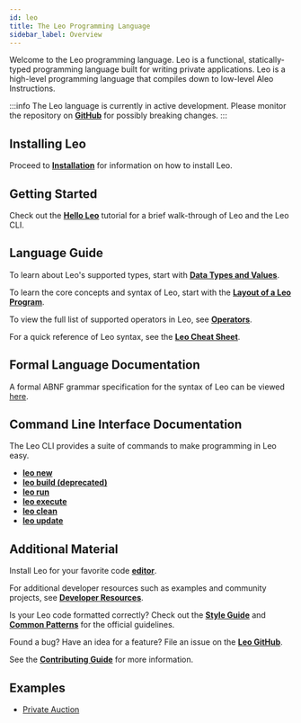 ```yaml
---
id: leo
title: The Leo Programming Language
sidebar_label: Overview
---
```


Welcome to the Leo programming language. Leo is a functional, statically-typed programming language built
for writing private applications. Leo is a high-level programming language that compiles down to low-level Aleo Instructions.

:::info
The Leo language is currently in active development. Please monitor the repository on [**GitHub**](https://github.com/AleoHQ/leo) for possibly breaking changes.
:::

## Installing Leo

Proceed to [**Installation**](./leo/01_installation.md) for information on how to install Leo.

## Getting Started

Check out the [**Hello Leo**](./leo/02_hello.md) tutorial for a brief walk-through of Leo and the Leo CLI.

## Language Guide

To learn about Leo's supported types, start with [**Data Types and Values**](./leo/03_language.md).

To learn the core concepts and syntax of Leo, start with the [**Layout of a Leo Program**](./leo/03_language.md#layout-of-a-leo-program).

To view the full list of supported operators in Leo, see [**Operators**](./leo/04_operators.md).

For a quick reference of Leo syntax, see the [**Leo Cheat Sheet**](./leo/09_cheatsheet.md).

## Formal Language Documentation

A formal ABNF grammar specification for the syntax of Leo can be viewed [here](https://github.com/AleoHQ/grammars/blob/master/leo.abnf).

## Command Line Interface Documentation

The Leo CLI provides a suite of commands to make programming in Leo easy.

- [**leo new**](./leo/05_commands.md#leo-new)
- [**leo build (deprecated)**](./leo/05_commands.md#leo-build)
- [**leo run**](./leo/05_commands.md#leo-run)
- [**leo execute**](./leo/05_commands.md#leo-execute)
- [**leo clean**](./leo/05_commands.md#leo-clean)
- [**leo update**](./leo/05_commands.md#leo-update)

[//]: # (- [**leo deploy**]&#40;./leo/05_commands.md#leo-deploy&#41;)
[//]: # (- [**leo node**]&#40;./leo/05_commands.md#leo-node&#41;)

## Additional Material
Install Leo for your favorite code [**editor**](./leo/06_tooling.md).

For additional developer resources such as examples and community projects, see [**Developer Resources**](./leo/07_resources.md).

Is your Leo code formatted correctly? Check out the [**Style Guide**](./leo/07_resources.md#style-guide) and [**Common Patterns**](./leo/07_resources.md#common-patterns) for the official guidelines.

Found a bug? Have an idea for a feature? File an issue on the [**Leo GitHub**](https://github.com/AleoHQ/leo/issues/new/choose).

See the [**Contributing Guide**](./leo/07_resources.md#contributing) for more information.

## Examples
- [Private Auction](./leo/08_auction.md)